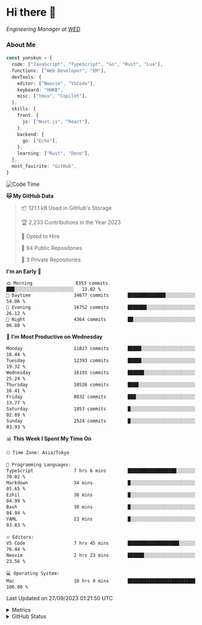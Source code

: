 # Hi there&nbsp;:wave:

<!-- ![Alt text](https://spotify-recently-played-readme.vercel.app/api?user=31kynbuubkiu3r4qh4hjuaglhfay) -->

_Engineering Manager at [WED](https://github.com/wedinc)_

### About Me

```ts
const yanskun = {
  code: ["JavaScript", "TypeScript", "Go", "Rust", "Lua"],
  functions: ["Web Developer", "EM"],
  devTools: {
    editor: ["Neovim", "VSCode"],
    keyboard: "HHKB",
    misc: ["tmux", "Copilot"],
  },
  skills: {
    front: {
      js: ["Nuxt.js", "React"],
    },
    backend: {
      go: ["Echo"],
    },
    learning: ["Rust", "Deno"],
  },
  most_favirite: "GitHub",
}
```

<!--START_SECTION:waka-->
![Code Time](http://img.shields.io/badge/Code%20Time-488%20hrs%2045%20mins-blue)

**🐱 My GitHub Data** 

> 📦 121.1 kB Used in GitHub's Storage 
 > 
> 🏆 2,233 Contributions in the Year 2023
 > 
> 💼 Opted to Hire
 > 
> 📜 94 Public Repositories 
 > 
> 🔑 3 Private Repositories 
 > 
**I'm an Early 🐤** 

```text
🌞 Morning                8353 commits        ███░░░░░░░░░░░░░░░░░░░░░░   13.02 % 
🌆 Daytime                34677 commits       ██████████████░░░░░░░░░░░   54.06 % 
🌃 Evening                16752 commits       ███████░░░░░░░░░░░░░░░░░░   26.12 % 
🌙 Night                  4364 commits        ██░░░░░░░░░░░░░░░░░░░░░░░   06.80 % 
```
📅 **I'm Most Productive on Wednesday** 

```text
Monday                   11827 commits       █████░░░░░░░░░░░░░░░░░░░░   18.44 % 
Tuesday                  12393 commits       █████░░░░░░░░░░░░░░░░░░░░   19.32 % 
Wednesday                16191 commits       ██████░░░░░░░░░░░░░░░░░░░   25.24 % 
Thursday                 10526 commits       ████░░░░░░░░░░░░░░░░░░░░░   16.41 % 
Friday                   8832 commits        ███░░░░░░░░░░░░░░░░░░░░░░   13.77 % 
Saturday                 1853 commits        █░░░░░░░░░░░░░░░░░░░░░░░░   02.89 % 
Sunday                   2524 commits        █░░░░░░░░░░░░░░░░░░░░░░░░   03.93 % 
```


📊 **This Week I Spent My Time On** 

```text
🕑︎ Time Zone: Asia/Tokyo

💬 Programming Languages: 
TypeScript               7 hrs 6 mins        ██████████████████░░░░░░░   70.02 % 
Markdown                 34 mins             █░░░░░░░░░░░░░░░░░░░░░░░░   05.65 % 
Ezhil                    30 mins             █░░░░░░░░░░░░░░░░░░░░░░░░   04.99 % 
Bash                     30 mins             █░░░░░░░░░░░░░░░░░░░░░░░░   04.94 % 
YAML                     23 mins             █░░░░░░░░░░░░░░░░░░░░░░░░   03.83 % 

🔥 Editors: 
VS Code                  7 hrs 45 mins       ███████████████████░░░░░░   76.44 % 
Neovim                   2 hrs 23 mins       ██████░░░░░░░░░░░░░░░░░░░   23.56 % 

💻 Operating System: 
Mac                      10 hrs 9 mins       █████████████████████████   100.00 % 
```


 Last Updated on 27/09/2023 01:21:50 UTC
<!--END_SECTION:waka-->

<details>
  <summary>Metrics</summary>
  <img src="https://github.com/yanskun/yanskun/blob/main/github-metrics.svg" alt="Metrics">
</details>

<details>
  <summary>GitHub Status</summary>
  <picture>
    <source media="(prefers-color-scheme: dark)" srcset="https://raw.githubusercontent.com/yanskun/yanskun/master/profile-summary-card-output/nord_dark/0-profile-details.svg">
   <img src="https://raw.githubusercontent.com/yanskun/yanskun/master/profile-summary-card-output/default/0-profile-details.svg">
  </picture>
  <br>
  <picture>
    <source media="(prefers-color-scheme: dark)" srcset="https://raw.githubusercontent.com/yanskun/yanskun/master/profile-summary-card-output/nord_dark/1-repos-per-language.svg">
   <img src="https://raw.githubusercontent.com/yanskun/yanskun/master/profile-summary-card-output/default/1-repos-per-language.svg">
  </picture>
  <picture>
    <source media="(prefers-color-scheme: dark)" srcset="https://raw.githubusercontent.com/yanskun/yanskun/master/profile-summary-card-output/nord_dark/2-most-commit-language.svg">
   <img src="https://raw.githubusercontent.com/yanskun/yanskun/master/profile-summary-card-output/default/2-most-commit-language.svg">
  </picture>
  <br>
  <picture>
    <source media="(prefers-color-scheme: dark)" srcset="https://raw.githubusercontent.com/yanskun/yanskun/master/profile-summary-card-output/nord_dark/3-stats.svg">
   <img src="https://raw.githubusercontent.com/yanskun/yanskun/master/profile-summary-card-output/default/3-stats.svg">
  </picture>
  <picture>
    <source media="(prefers-color-scheme: dark)" srcset="https://raw.githubusercontent.com/yanskun/yanskun/master/profile-summary-card-output/nord_dark/4-productive-time.svg">
   <img src="https://raw.githubusercontent.com/yanskun/yanskun/master/profile-summary-card-output/default/4-productive-time.svg">
  </picture>
</details>
